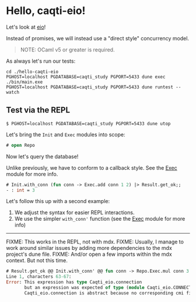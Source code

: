 # Hello, caqti-eio!

Let's look at [eio](https://github.com/ocaml-multicore/eio)!

Instead of promises, we will instead use a "direct style" concurrency model.

> NOTE: OCaml v5 or greater is required.

As always let's run our tests:

```
cd ./hello-caqti-eio
PGHOST=localhost PGDATABASE=caqti_study PGPORT=5433 dune exec ./bin/main.exe
PGHOST=localhost PGDATABASE=caqti_study PGPORT=5433 dune runtest --watch
```

## Test via the REPL


```
$ PGHOST=localhost PGDATABASE=caqti_study PGPORT=5433 dune utop
```

Let's bring the `Init` and `Exec` modules into scope:
```ocaml
# open Repo
```

Now let's query the database!

Unlike previously, we have to conform to a callback style. See the [Exec](./lib/repo/exec.ml) module for more info.
```ocaml
# Init.with_conn (fun conn -> Exec.add conn 1 2) |> Result.get_ok;;
- : int = 3
```

Let's follow this up with a second example:
1. We adjust the syntax for easier REPL interactions.
2. We use the simpler `with_conn'` function (see the [Exec](./lib/repo/exec.ml) module for more info)

---

FIXME: This works in the REPL, not with mdx.
FIXME: Usually, I manage to work around similar issues by adding more dependencies to the mdx project's dune file.
FIXME: And/or open a few imports within the mdx context. But not this time.

```ocaml
# Result.get_ok @@ Init.with_conn' @@ fun conn -> Repo.Exec.mul conn 3 4;;
Line 1, characters 63-67:
Error: This expression has type Caqti_eio.connection
       but an expression was expected of type (module Caqti_eio.CONNECTION)
       Caqti_eio.connection is abstract because no corresponding cmi file was found in path.
```

